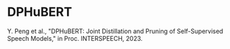 # DPHuBERT
Y. Peng et al., "DPHuBERT: Joint Distillation and Pruning of Self-Supervised Speech Models," in Proc. INTERSPEECH, 2023.
